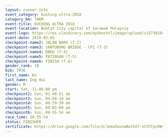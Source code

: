 ```yaml
--- 
layout: runner-info 
event_category: kuching-ultra-2018 
category_km: 70KM 
event-title: KUCHING ULTRA 2018 
event-location: BukCat City capital of Sarawak Malaysia 
event-logo: https://res.cloudinary.com/dykbosktl/image/upload/v1573619473/Logo/kuching-ultra-2018-logo_tlpvm5.png 
event-date: 2018-03-03 
checkpoint-name2: JALAN BAKO (T-2) 
checkpoint-name3: SANTUBONG BRIDGE - CP1 (T-3) 
checkpoint-name4: DBKU (T-4) 
checkpoint-name5: PATINGAN (T-5) 
checkpoint-name6: FINISH (T-6) 
gender_rank: 10
bib: 7036
first_name: Ko
last_name: Ing Hui
gender: M
start: Sat, 11-00-00 pm
checkpoint2: Sun, 01-40-51 am
checkpoint3: Sun, 04-04-10 am
checkpoint4: Sun, 06-59-39 am
checkpoint5: Sun, 09-02-09 am
checkpoint6: Sun, 09-55-54 am
race_time: 10-55-54
status: FINISHER
certificate: https://drive.google.com/file/d/1mewImxswBw15X7-nCVCFpv8Wyum5Qzm-/view?usp=sharing","CERTIFICATE")
--- 
```

